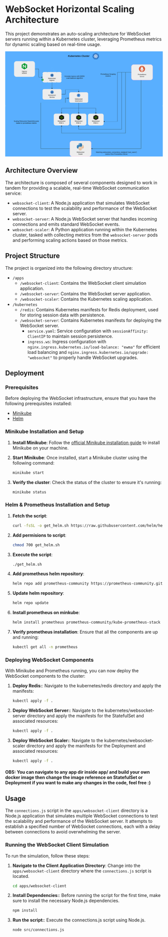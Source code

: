 # WebSocket Horizontal Scaling Architecture
This project demonstrates an auto-scaling architecture for WebSocket servers running within a Kubernetes cluster, leveraging Prometheus metrics for dynamic scaling based on real-time usage.

![WebSocket Horizontal Scaling](images/websocket-horizontal-scaling.png)

## Architecture Overview
The architecture is composed of several components designed to work in tandem for providing a scalable, real-time WebSocket communication service:

- `websocket-client`: A Node.js application that simulates WebSocket connections to test the scalability and performance of the WebSocket server.
- `websocket-server`: A Node.js WebSocket server that handles incoming connections and emits standard WebSocket events.
- `websocket-scaler`: A Python application running within the Kubernetes cluster, tasked with collecting metrics from the `websocket-server` pods and performing scaling actions based on those metrics.

## Project Structure
The project is organized into the following directory structure:

- `/apps`
  - `/websocket-client`: Contains the WebSocket client simulation application.
  - `/websocket-server`: Contains the WebSocket server application.
  - `/websocket-scaler`: Contains the Kubernetes scaling application.
- `/kubernetes`
  - `/redis`: Contains Kubernetes manifests for Redis deployment, used for storing session data with persistence.
  - `/websocket-server`: Contains Kubernetes manifests for deploying the WebSocket server.
    - `service.yaml`: Service configuration with `sessionAffinity: ClientIP` to maintain session persistence.
    - `ingress.ws`: Ingress configuration with `nginx.ingress.kubernetes.io/load-balance: "ewma"` for efficient load balancing and `nginx.ingress.kubernetes.io/upgrade: "websocket"` to properly handle WebSocket upgrades.

## Deployment

### Prerequisites
Before deploying the WebSocket infrastructure, ensure that you have the following prerequisites installed:

- [Minikube](https://minikube.sigs.k8s.io/docs/start/)
- [Helm](https://helm.sh/docs/intro/install/)

### Minikube Installation and Setup
1. **Install Minikube**:
   Follow the [official Minikube installation guide](https://minikube.sigs.k8s.io/docs/start/) to install Minikube on your machine.

2. **Start Minikube**:
   Once installed, start a Minikube cluster using the following command:
   ```sh
   minikube start
    ```
3. **Verify the cluster**:
   Check the status of the cluster to ensure it's running:
   ```sh
   minikube status
    ```

### Helm & Prometheus Installation and Setup
1. **Fetch the script**:
   ```sh
   curl -fsSL -o get_helm.sh https://raw.githubusercontent.com/helm/helm/main/scripts/get-helm-3
    ```
2. **Add permisions to script**:
   ```sh
   chmod 700 get_helm.sh
    ```
3. **Execute the script**:
   ```sh
   ./get_helm.sh
    ```
4. **Add prometheus helm repository**:
   ```sh
   helm repo add prometheus-community https://prometheus-community.github.io/helm-charts
    ```
5. **Update helm repository**:
   ```sh
   helm repo update
    ```
6. **Install prometheus on minkube**:
   ```sh
   helm install prometheus prometheus-community/kube-prometheus-stack
    ```
7. **Verify prometheus installation**:
   Ensure that all the components are up and running:
   ```sh
   kubectl get all -n prometheus
    ```

### Deploying WebSocket Components
With Minikube and Prometheus running, you can now deploy the WebSocket components to the cluster:

1. **Deploy Redis:**:
   Navigate to the kubernetes/redis directory and apply the manifests:
   ```sh
   kubectl apply -f .
    ```
2. **Deploy WebSocket Server:**:
   Navigate to the kubernetes/websocket-server directory and apply the manifests for the StatefulSet and associated resources:
   ```sh
   kubectl apply -f .
    ```
3. **Deploy WebSocket Scaler:**:
   Navigate to the kubernetes/websocket-scaler directory and apply the manifests for the Deployment and associated resources:
   ```sh
   kubectl apply -f .
    ```
#### OBS: You can navigate to any app dir inside app/ and build your own docker image then change the image reference on StatefulSet or Deployment if you want to make any changes in the code, feel free :)

## Usage

The `connections.js` script in the `apps/websocket-client` directory is a Node.js application that simulates multiple WebSocket connections to test the scalability and performance of the WebSocket server. It attempts to establish a specified number of WebSocket connections, each with a delay between connections to avoid overwhelming the server.

### Running the WebSocket Client Simulation

To run the simulation, follow these steps:

1. **Navigate to the Client Application Directory**:
   Change into the `apps/websocket-client` directory where the `connections.js` script is located.
   ```sh
   cd apps/websocket-client
   ```
2. **Install Dependencies:**:
   Before running the script for the first time, make sure to install the necessary Node.js dependencies.
   ```sh
   npm install
   ```
3. **Run the script:**:
   Execute the connections.js script using Node.js.
   ```sh
   node src/connections.js
   ```

